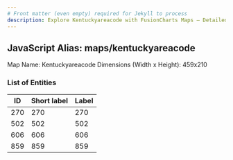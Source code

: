 ```yaml
---
# Front matter (even empty) required for Jekyll to process
description: Explore Kentuckyareacode with FusionCharts Maps – Detailed features for seamless integration. Try now & enhance your data visualization today! 
---
```


## JavaScript Alias: maps/kentuckyareacode

Map Name: Kentuckyareacode
Dimensions (Width x Height): 459x210





### List of Entities

ID | Short label | Label
---|---|---|
270|270|270
502|502|502
606|606|606
859|859|859


